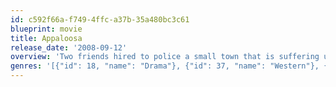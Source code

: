 ```yaml
---
id: c592f66a-f749-4ffc-a37b-35a480bc3c61
blueprint: movie
title: Appaloosa
release_date: '2008-09-12'
overview: 'Two friends hired to police a small town that is suffering under the rule of a rancher find their job complicated by the arrival of a young widow.'
genres: '[{"id": 18, "name": "Drama"}, {"id": 37, "name": "Western"}, {"id": 80, "name": "Crime"}]'
---
```

